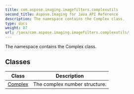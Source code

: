 ```yaml
---
title: com.aspose.imaging.imagefilters.complexutils
second_title: Aspose.Imaging for Java API Reference
description: The namespace contains the Complex class.
type: docs
weight: 87
url: /java/com.aspose.imaging.imagefilters.complexutils/
---
```


The namespace contains the Complex class.


## Classes

| Class | Description |
| --- | --- |
| [Complex](../com.aspose.imaging.imagefilters.complexutils/complex) | The complex number structure. |
